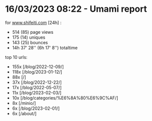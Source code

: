 # 16/03/2023 08:22 - Umami report
for www.shifeiti.com [24h] :

 - 514 (85) page views
 - 175 (14) uniques
 - 143 (25) bounces
 - 14h 37' 28'' (6h 17' 8'') totaltime


top 10 urls:
 - 155x [/blog/2022-12-09/]
 - 118x [/blog/2023-01-12/]
 - 88x [/]
 - 37x [/blog/2022-12-22/]
 - 17x [/blog/2022-05-07/]
 - 11x [/blog/2023-02-03/]
 - 10x [/blog/categories/%E6%8A%80%E6%9C%AF/]
 - 8x [/minio/]
 - 6x [/blog/2023-02-01/]
 - 6x [/about/]


